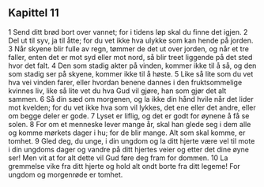 ## Kapittel 11

1 Send ditt brød bort over vannet; for i tidens løp skal du finne det igjen.
2 Del ut til syv, ja til åtte; for du vet ikke hva ulykke som kan hende på jorden.
3 Når skyene blir fulle av regn, tømmer de det ut over jorden, og når et tre faller, enten det er mot syd eller mot nord, så blir treet liggende på det sted hvor det falt.
4 Den som stadig akter på vinden, kommer ikke til å så, og den som stadig ser på skyene, kommer ikke til å høste.
5 Like så lite som du vet hva vei vinden farer, eller hvordan benene dannes i den fruktsommelige kvinnes liv, like så lite vet du hva Gud vil gjøre, han som gjør det alt sammen.
6 Så din sæd om morgenen, og la ikke din hånd hvile når det lider mot kvelden; for du vet ikke hva som vil lykkes, det ene eller det andre, eller om begge deler er gode.
7 Lyset er liflig, og det er godt for øynene å få se solen.
8 For om et menneske lever mange år, skal han glede seg i dem alle og komme mørkets dager i hu; for de blir mange. Alt som skal komme, er tomhet.
9 Gled deg, du unge, i din ungdom og la ditt hjerte være vel til mote i din ungdoms dager og vandre på ditt hjertes veier og etter det dine øyne ser! Men vit at for alt dette vil Gud føre deg fram for dommen.
10 La gremmelse vike fra ditt hjerte og hold alt ondt borte fra ditt legeme! For ungdom og morgenrøde er tomhet.
